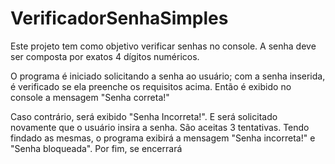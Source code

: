 # VerificadorSenhaSimples
Este projeto tem como objetivo verificar senhas no console.
A senha deve ser composta por exatos 4 dígitos numéricos.

O programa é iniciado solicitando a senha ao usuário;
com a senha inserida, é verificado se ela preenche os requisitos acima.
Então é exibido no console a mensagem "Senha correta!"

Caso contrário, será exibido "Senha Incorreta!".
E será solicitado novamente que o usuário insira a senha.
São aceitas 3 tentativas.
Tendo findado as mesmas, o programa exibirá a mensagem "Senha incorreta!" e "Senha bloqueada".
Por fim, se encerrará 
